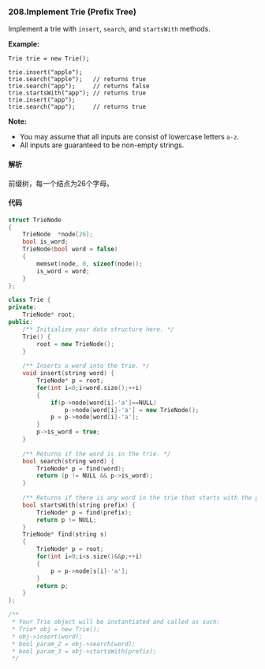 ### 208.Implement Trie (Prefix Tree)

Implement a trie with `insert`, `search`, and `startsWith` methods.

**Example:**

```
Trie trie = new Trie();

trie.insert("apple");
trie.search("apple");   // returns true
trie.search("app");     // returns false
trie.startsWith("app"); // returns true
trie.insert("app");   
trie.search("app");     // returns true
```

**Note:**

- You may assume that all inputs are consist of lowercase letters `a-z`.
- All inputs are guaranteed to be non-empty strings.

#### 解析

前缀树，每一个结点为26个字母。

#### 代码

```c++
struct TrieNode
{
    TrieNode  *node[26];
    bool is_word;
    TrieNode(bool word = false)
    {
        memset(node, 0, sizeof(node));
        is_word = word;
    }
};

class Trie {
private:
    TrieNode* root;
public:
    /** Initialize your data structure here. */
    Trie() {
        root = new TrieNode();
    }
    
    /** Inserts a word into the trie. */
    void insert(string word) {
        TrieNode* p = root;
        for(int i=0;i<word.size();++i)
        {
            if(p->node[word[i]-'a']==NULL)
                p->node[word[i]-'a'] = new TrieNode();
            p = p->node[word[i]-'a'];
        }
        p->is_word = true;
    }
    
    /** Returns if the word is in the trie. */
    bool search(string word) {
        TrieNode* p = find(word);
        return (p != NULL && p->is_word);
    }
    
    /** Returns if there is any word in the trie that starts with the given prefix. */
    bool startsWith(string prefix) {
        TrieNode* p = find(prefix);
        return p != NULL;
    }
    TrieNode* find(string s)
    {
        TrieNode* p = root;
        for(int i=0;i<s.size()&&p;++i)
        {
            p = p->node[s[i]-'a'];
        }
        return p;
    }
};

/**
 * Your Trie object will be instantiated and called as such:
 * Trie* obj = new Trie();
 * obj->insert(word);
 * bool param_2 = obj->search(word);
 * bool param_3 = obj->startsWith(prefix);
 */
```

